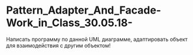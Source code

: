 # Pattern_Adapter_And_Facade-Work_in_Class_30.05.18-
Написать программу по данной UML диаграмме, адаптировать объект для взаимодействия с другим объектом! 
